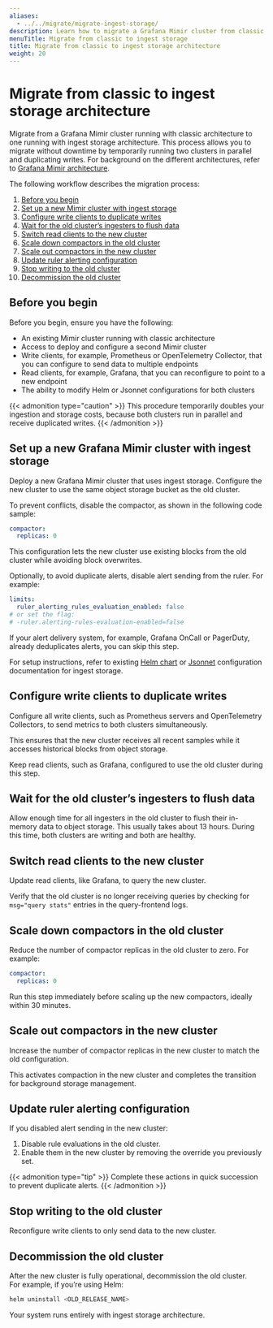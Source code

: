 ```yaml
---
aliases:
  - ../../migrate/migrate-ingest-storage/
description: Learn how to migrate a Grafana Mimir cluster from classic architecture to ingest storage architecture with no downtime.
menuTitle: Migrate from classic to ingest storage
title: Migrate from classic to ingest storage architecture
weight: 20
---
```


# Migrate from classic to ingest storage architecture

Migrate from a Grafana Mimir cluster running with classic architecture to one running with ingest storage architecture. This process allows you to migrate without downtime by temporarily running two clusters in parallel and duplicating writes. For background on the different architectures, refer to [Grafana Mimir architecture](https://grafana.com/docs/mimir/<MIMIR_VERSION>/get-started/about-grafana-mimir-architecture/).

The following workflow describes the migration process:

1. [Before you begin](#before-you-begin)
1. [Set up a new Mimir cluster with ingest storage](#set-up-a-new-mimir-cluster-with-ingest-storage)
1. [Configure write clients to duplicate writes](#configure-write-clients-to-duplicate-writes)
1. [Wait for the old cluster’s ingesters to flush data](#wait-for-the-old-cluster-s-ingesters-to-flush-data)
1. [Switch read clients to the new cluster](#switch-read-clients-to-the-new-cluster)
1. [Scale down compactors in the old cluster](#scale-down-compactors-in-the-old-cluster)
1. [Scale out compactors in the new cluster](#scale-out-compactors-in-the-new-cluster)
1. [Update ruler alerting configuration](#update-ruler-alerting-configuration)
1. [Stop writing to the old cluster](#stop-writing-to-the-old-cluster)
1. [Decommission the old cluster](#decommission-the-old-cluster)

## Before you begin

Before you begin, ensure you have the following:

- An existing Mimir cluster running with classic architecture
- Access to deploy and configure a second Mimir cluster
- Write clients, for example, Prometheus or OpenTelemetry Collector, that you can configure to send data to multiple endpoints
- Read clients, for example, Grafana, that you can reconfigure to point to a new endpoint
- The ability to modify Helm or Jsonnet configurations for both clusters

{{< admonition type="caution" >}}
This procedure temporarily doubles your ingestion and storage costs, because both clusters run in parallel and receive duplicated writes.
{{< /admonition >}}

## Set up a new Grafana Mimir cluster with ingest storage

Deploy a new Grafana Mimir cluster that uses ingest storage. Configure the new cluster to use the same object storage bucket as the old cluster.

To prevent conflicts, disable the compactor, as shown in the following code sample:

```yaml
compactor:
  replicas: 0
```

This configuration lets the new cluster use existing blocks from the old cluster while avoiding block overwrites.

Optionally, to avoid duplicate alerts, disable alert sending from the ruler. For example:

```yaml
limits:
  ruler_alerting_rules_evaluation_enabled: false
# or set the flag:
# -ruler.alerting-rules-evaluation-enabled=false
```

If your alert delivery system, for example, Grafana OnCall or PagerDuty, already deduplicates alerts, you can skip this step.

For setup instructions, refer to existing [Helm chart](https://grafana.com/docs/helm-charts/mimir-distributed/latest/run-production-environment-with-helm/) or [Jsonnet](https://grafana.com/docs/mimir/<MIMIR_VERSION>/set-up/jsonnet/configure-ingest-storage/) configuration documentation for ingest storage.

## Configure write clients to duplicate writes

Configure all write clients, such as Prometheus servers and OpenTelemetry Collectors, to send metrics to both clusters simultaneously.

This ensures that the new cluster receives all recent samples while it accesses historical blocks from object storage.

Keep read clients, such as Grafana, configured to use the old cluster during this step.

## Wait for the old cluster’s ingesters to flush data

Allow enough time for all ingesters in the old cluster to flush their in-memory data to object storage. This usually takes about 13 hours. During this time, both clusters are writing and both are healthy.

## Switch read clients to the new cluster

Update read clients, like Grafana, to query the new cluster.

Verify that the old cluster is no longer receiving queries by checking for `msg="query stats"` entries in the query-frontend logs.

## Scale down compactors in the old cluster

Reduce the number of compactor replicas in the old cluster to zero. For example:

```yaml
compactor:
  replicas: 0
```

Run this step immediately before scaling up the new compactors, ideally within 30 minutes.

## Scale out compactors in the new cluster

Increase the number of compactor replicas in the new cluster to match the old configuration.

This activates compaction in the new cluster and completes the transition for background storage management.

## Update ruler alerting configuration

If you disabled alert sending in the new cluster:

1. Disable rule evaluations in the old cluster.
2. Enable them in the new cluster by removing the override you previously set.

{{< admonition type="tip" >}}
Complete these actions in quick succession to prevent duplicate alerts.
{{< /admonition >}}

## Stop writing to the old cluster

Reconfigure write clients to only send data to the new cluster.

## Decommission the old cluster

After the new cluster is fully operational, decommission the old cluster.  
For example, if you’re using Helm:

```sh
helm uninstall <OLD_RELEASE_NAME>
```

Your system runs entirely with ingest storage architecture.
